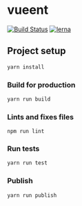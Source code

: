 # vueent

[![Build Status](https://travis-ci.com/vueent/vueent.svg?branch=main)](https://travis-ci.com/vueent/vueent) [![lerna](https://img.shields.io/badge/maintained%20with-lerna-cc00ff.svg)](https://lerna.js.org/)

## Project setup

```sh
yarn install
```

### Build for production

```sh
yarn run build
```

### Lints and fixes files

```
npm run lint
```

### Run tests

```sh
yarn run test
```

### Publish

```sh
yarn run publish
```
